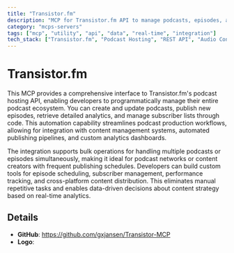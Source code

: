 ```yaml
---
title: "Transistor.fm"
description: "MCP for Transistor.fm API to manage podcasts, episodes, analytics, and subscribers for workflow automation."
category: "mcps-servers"
tags: ["mcp", "utility", "api", "data", "real-time", "integration"]
tech_stack: ["Transistor.fm", "Podcast Hosting", "REST API", "Audio Content", "Analytics"]
---
```


# Transistor.fm

This MCP provides a comprehensive interface to Transistor.fm's podcast hosting API, enabling developers to programmatically manage their entire podcast ecosystem. You can create and update podcasts, publish new episodes, retrieve detailed analytics, and manage subscriber lists through code. This automation capability streamlines podcast production workflows, allowing for integration with content management systems, automated publishing pipelines, and custom analytics dashboards.

The integration supports bulk operations for handling multiple podcasts or episodes simultaneously, making it ideal for podcast networks or content creators with frequent publishing schedules. Developers can build custom tools for episode scheduling, subscriber management, performance tracking, and cross-platform content distribution. This eliminates manual repetitive tasks and enables data-driven decisions about content strategy based on real-time analytics.

## Details

- **GitHub**: https://github.com/gxjansen/Transistor-MCP
- **Logo**: 
